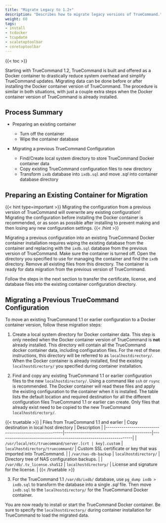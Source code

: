 ```yaml
---
title: "Migrate Legacy to 1.2+"
description: "Describes how to migrate legacy versions of TrueCommand."
weight: 60
tags:
- install
- tcdocker
- tcupdate
- scaletoptoolbar
- coretoptoolbar
---
```


{{< toc >}}

Starting with TrueCommand 1.2, TrueCommand is built and offered as a Docker container to drastically reduce system overhead and simplify TrueCommand updates.
Migrating data can be done before or after installing the Docker container version of TrueCommand. The procedure is similar in both situations, with just a couple extra steps when the Docker container version of TrueCommand is already installed.

## Process Summary

* Preparing an existing container
  * Turn off the container
  * Wipe the container database

* Migrating a previous TrueCommand Configuration
  * Find/Create local system directory to store TrueCommand Docker container data
  * Copy existing TrueCommand configuration files to new directory
  * Transform `ixdb` database into `ixdb.sql` and move *.sql* into container database directory

## Preparing an Existing Container for Migration

{{< hint type=important >}}
Migrating the configuration from a previous version of TrueCommand will overwrite any existing configuration! Migrating the configuration before installing the Docker container is recommended, or as soon as possible after installing to prevent making and then losing any new configuration settings.
{{< /hint >}}

Migrating a previous configuration into an existing TrueCommand Docker container installation requires wiping the existing database from the container and replacing with the `ixdb.sql` database from the previous version of TrueCommand.
Make sure the container is turned off.
Open the directory you specified to use for managing the container and find the `ixdb` directory.
Remove all existing files from this directory.
The container is ready for data migration from the previous version of TrueCommand.

Follow the steps in the next section to transfer the certificate, license, and database files into the existing container configuration directory.

## Migrating a Previous TrueCommand Configuration

To move an existing TrueCommand 1.1 or earlier configuration to a Docker container version, follow these migration steps:

1. Create a local system directory for Docker container data.
   This step is only needed when the Docker container version of TrueCommand is **not** already installed.
   This directory will contain all the TrueCommand docker container data, including configuration files.
   For the rest of these instructions, this directory will be referred to as `localhostdirectory/`.
   When the Docker container is already installed, find the existing `localhostdirectory/` you specified during container installation.

2. Find and copy any existing TrueCommand 1.1 or earlier configuration files to the new `localhostdirectory/`.
   Using a command like `ssh` or `rsync` is recommended.
   The Docker container will read these files and apply the existing configuration to the container when it is installed.
   The table lists the default location and required destination for all the different configuration files TrueCommand 1.1 or earlier can create.
   Only files that already exist need to be copied to the new TrueCommand `localhostdirectory/`.

{{< truetable >}}
| Files from TrueCommand 1.1 and earlier                 | Copy destination in local host directory   | Description                                                       |
|--------------------------------------------------------|--------------------------------------------|-------------------------------------------------------------------|
| `/usr/local/etc/truecommand/server.[crt | key].custom` | `localhostdirectory/truecommand/`          | Custom SSL certificate or key that was imported into TrueCommand. |
| `/var/nas-db-backup`                                   | `localhostdirectory/`                      | Directory tree of NAS configuration backups.                      |
| `/var/db/.tv_license.sha512`                           | `localhostdirectory/`                      | License and signature for the license.                            |
{{< /truetable >}}

3. For the TrueCommand 1.1 `/var/db/ixdb/` database, use `pg_dump ixdb > ixdb.sql` to transform the database into a single *.sql* file.
   Then move `ixdb.sql` to the `localhostdirectory/` for the TrueCommand Docker container.

You are now ready to install or start the TrueCommand Docker container. Be sure to specify the `localhostdirectory/` during container installation for TrueCommand to load the migrated data.
